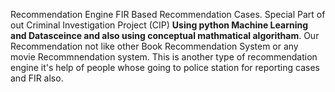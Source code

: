 Recommendation Engine FIR Based Recommendation Cases.
Special Part of out Criminal Investigation Project (CIP)
**Using python Machine Learning and Datasceince and also using conceptual mathmatical algoritham**.
Our Recommendation not like other Book Recommendation System or any movie Recommnendation system.
This is another type of recommendation engine it's help of people whose going to police station for reporting cases and FIR also.
